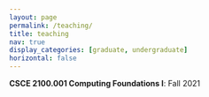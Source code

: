 ```yaml
---
layout: page
permalink: /teaching/
title: teaching
nav: true
display_categories: [graduate, undergraduate]
horizontal: false
---
```


**CSCE 2100.001 Computing Foundations I**: Fall 2021 
